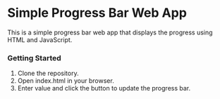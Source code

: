 # Simple Progress Bar Web App

This is a simple progress bar web app that displays the progress using HTML and JavaScript.

### Getting Started

1. Clone the repository.
2. Open index.html in your browser.
3. Enter value and click the button to update the progress bar.